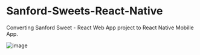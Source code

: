 # Sanford-Sweets-React-Native
Converting Sanford Sweet - React Web App project to React Native Mobille App.

![image](https://github.com/hazeljpw/Sanford-Sweets-React-Native/assets/133815478/345a76a2-7ccf-4a93-9ca3-5d8a9e26f21e)
